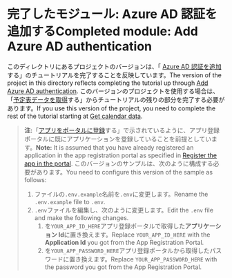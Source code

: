 # <a name="completed-module-add-azure-ad-authentication"></a><span data-ttu-id="cf2ef-101">完了したモジュール: Azure AD 認証を追加する</span><span class="sxs-lookup"><span data-stu-id="cf2ef-101">Completed module: Add Azure AD authentication</span></span>

<span data-ttu-id="cf2ef-102">このディレクトリにあるプロジェクトのバージョンは、「 [Azure AD 認証を追加](https://docs.microsoft.com/graph/training/php-tutorial?tutorial-step=3)する」のチュートリアルを完了することを反映しています。</span><span class="sxs-lookup"><span data-stu-id="cf2ef-102">The version of the project in this directory reflects completing the tutorial up through [Add Azure AD authentication](https://docs.microsoft.com/graph/training/php-tutorial?tutorial-step=3).</span></span> <span data-ttu-id="cf2ef-103">このバージョンのプロジェクトを使用する場合は、「[予定表データを取得](https://docs.microsoft.com/graph/training/php-tutorial?tutorial-step=4)する」からチュートリアルの残りの部分を完了する必要があります。</span><span class="sxs-lookup"><span data-stu-id="cf2ef-103">If you use this version of the project, you need to complete the rest of the tutorial starting at [Get calendar data](https://docs.microsoft.com/graph/training/php-tutorial?tutorial-step=4).</span></span>

> <span data-ttu-id="cf2ef-104">**注:**「[アプリをポータルに登録](https://docs.microsoft.com/graph/training/php-tutorial?tutorial-step=2)する」で示されているように、アプリ登録ポータルに既にアプリケーションを登録していることを前提としています。</span><span class="sxs-lookup"><span data-stu-id="cf2ef-104">**Note:** It is assumed that you have already registered an application in the app registration portal as specified in [Register the app in the portal](https://docs.microsoft.com/graph/training/php-tutorial?tutorial-step=2).</span></span> <span data-ttu-id="cf2ef-105">このバージョンのサンプルは、次のように構成する必要があります。</span><span class="sxs-lookup"><span data-stu-id="cf2ef-105">You need to configure this version of the sample as follows:</span></span>
>
> 1. <span data-ttu-id="cf2ef-106">ファイルの`.env.example`名前を`.env`に変更します。</span><span class="sxs-lookup"><span data-stu-id="cf2ef-106">Rename the `.env.example` file to `.env`.</span></span>
> 1. <span data-ttu-id="cf2ef-107">`.env`ファイルを編集し、次のように変更します。</span><span class="sxs-lookup"><span data-stu-id="cf2ef-107">Edit the `.env` file and make the following changes.</span></span>
>     1. <span data-ttu-id="cf2ef-108">を`YOUR_APP_ID_HERE`アプリ登録ポータルで取得した**アプリケーション Id**に置き換えます。</span><span class="sxs-lookup"><span data-stu-id="cf2ef-108">Replace `YOUR_APP_ID_HERE` with the **Application Id** you got from the App Registration Portal.</span></span>
>     1. <span data-ttu-id="cf2ef-109">を`YOUR_APP_PASSWORD_HERE`アプリ登録ポータルから取得したパスワードに置き換えます。</span><span class="sxs-lookup"><span data-stu-id="cf2ef-109">Replace `YOUR_APP_PASSWORD_HERE` with the password you got from the App Registration Portal.</span></span>
